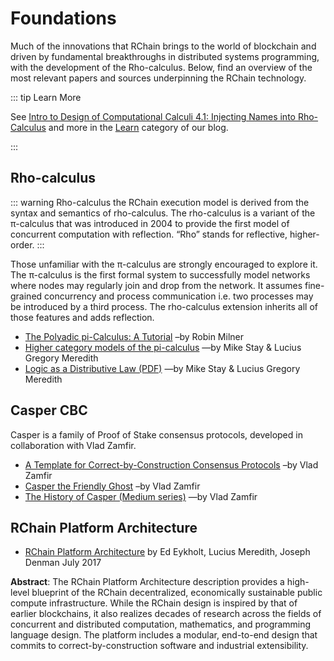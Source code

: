 # Foundations

Much of the innovations that RChain brings to the world of blockchain and driven by fundamental breakthroughs in distributed systems programming, with the development of the Rho-calculus. Below, find an overview of the most relevant papers and sources underpinning the RChain technology.

::: tip Learn More

See [Intro to Design of Computational Calculi 4.1: Injecting Names
into Rho-Calculus][intro] and more in the [Learn][] category of our
blog.

[intro]: https://www.rchain.coop/blog/intro-to-design-of-computational-calculi-4-1-injecting-names-into-rho-calculus/
[Learn]: https://www.rchain.coop/blog/category/developer/learn/

:::


## Rho-calculus
::: warning Rho-calculus
the RChain execution model is derived from the syntax and semantics of rho-calculus. The rho-calculus is a variant of the π-calculus that was introduced in 2004 to provide the first model of concurrent computation with reflection. “Rho” stands for reflective, higher-order.
:::

Those unfamiliar with the π-calculus are strongly encouraged to explore it. The π-calculus is the first formal system to successfully model networks where nodes may regularly join and drop from the network. It assumes fine-grained concurrency and process communication i.e. two processes may be introduced by a third process. The rho-calculus extension inherits all of those features and adds reflection.

- [The Polyadic pi-Calculus: A Tutorial](http://www.lfcs.inf.ed.ac.uk/reports/91/ECS-LFCS-91-180/) –by Robin Milner
- [Higher category models of the pi-calculus](https://arxiv.org/abs/1504.04311) —by Mike Stay &amp; Lucius Gregory Meredith
- [Logic as a Distributive Law (PDF)](https://arxiv.org/pdf/1610.02247v3.pdf) —by Mike Stay &amp; Lucius Gregory Meredith


## Casper CBC
Casper is a family of Proof of Stake consensus protocols, developed in collaboration with Vlad Zamfir.

- [A Template for Correct-by-Construction Consensus Protocols](https://github.com/ethereum/research/blob/master/papers/cbc-consensus/AbstractCBC.pdf) –by Vlad Zamfir
- [Casper the Friendly Ghost](https://github.com/ethereum/research/blob/master/papers/CasperTFG/CasperTFG.pdf) –by Vlad Zamfir
- [The History of Casper (Medium series)](https://medium.com/@Vlad_Zamfir/the-history-of-casper-part-1-59233819c9a9) —by Vlad Zamfir


## RChain Platform Architecture

 - [RChain Platform Architecture][archdoc] by Ed Eykholt, Lucius Meredith, Joseph Denman July 2017

**Abstract**: The RChain Platform Architecture description provides a
high-level blueprint of the RChain decentralized, economically
sustainable public compute infrastructure. While the RChain design is
inspired by that of earlier blockchains, it also realizes decades of
research across the fields of concurrent and distributed computation,
mathematics, and programming language design. The platform includes a
modular, end-to-end design that commits to correct-by-construction
software and industrial extensibility.

[archdoc]: https://rchain-architecture.readthedocs.io/en/latest/
